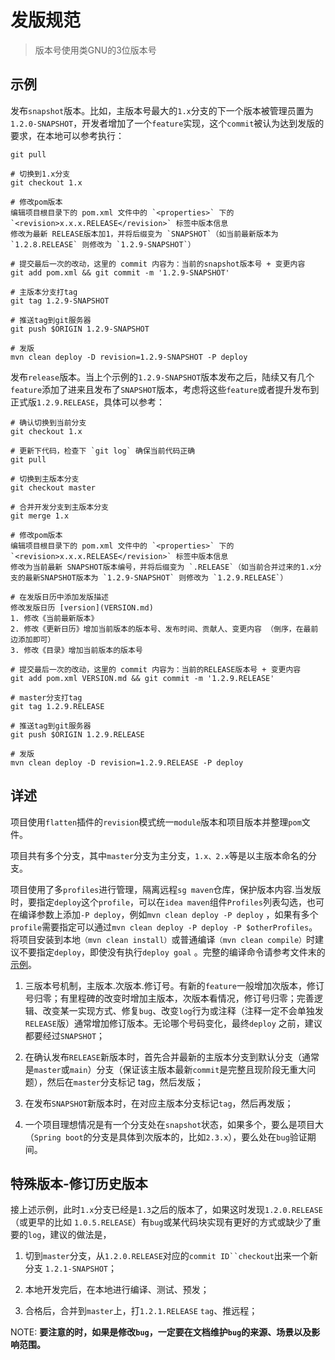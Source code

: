 # 发版规范

> 版本号使用类GNU的3位版本号

## 示例

发布`snapshot`版本。比如，主版本号最大的`1.x`分支的下一个版本被管理员置为`1.2.0-SNAPSHOT`，开发者增加了一个`feature`实现，这个`commit`被认为达到发版的要求，在本地可以参考执行：

```shell
git pull

# 切换到1.x分支
git checkout 1.x

# 修改pom版本
编辑项目根目录下的 pom.xml 文件中的 `<properties>` 下的 `<revision>x.x.x.RELEASE</revision>` 标签中版本信息
修改为最新 RELEASE版本加1，并将后缀变为 `SNAPSHOT`（如当前最新版本为 `1.2.8.RELEASE` 则修改为 `1.2.9-SNAPSHOT`）

# 提交最后一次的改动，这里的 commit 内容为：当前的snapshot版本号 + 变更内容
git add pom.xml && git commit -m '1.2.9-SNAPSHOT'
 
# 主版本分支打tag
git tag 1.2.9-SNAPSHOT

# 推送tag到git服务器
git push $ORIGIN 1.2.9-SNAPSHOT

# 发版
mvn clean deploy -D revision=1.2.9-SNAPSHOT -P deploy
```

发布`release`版本。当上个示例的`1.2.9-SNAPSHOT`版本发布之后，陆续又有几个`feature`添加了进来且发布了`SNAPSHOT`版本，考虑将这些`feature`或者提升发布到正式版`1.2.9.RELEASE`，具体可以参考：

```shell
# 确认切换到当前分支
git checkout 1.x

# 更新下代码，检查下 `git log` 确保当前代码正确
git pull

# 切换到主版本分支
git checkout master

# 合并开发分支到主版本分支
git merge 1.x

# 修改pom版本
编辑项目根目录下的 pom.xml 文件中的 `<properties>` 下的 `<revision>x.x.x.RELEASE</revision>` 标签中版本信息
修改为当前最新 SNAPSHOT版本编号，并将后缀变为 `.RELEASE`（如当前合并过来的1.x分支的最新SNAPSHOT版本为 `1.2.9-SNAPSHOT` 则修改为 `1.2.9.RELEASE`）

# 在发版日历中添加发版描述
修改发版日历 [version](VERSION.md) 
1. 修改《当前最新版本》
2. 修改《更新日历》增加当前版本的版本号、发布时间、贡献人、变更内容 （倒序，在最前边添加即可）
3. 修改《目录》增加当前版本的版本号

# 提交最后一次的改动，这里的 commit 内容为：当前的RELEASE版本号 + 变更内容
git add pom.xml VERSION.md && git commit -m '1.2.9.RELEASE'

# master分支打tag
git tag 1.2.9.RELEASE

# 推送tag到git服务器
git push $ORIGIN 1.2.9.RELEASE

# 发版
mvn clean deploy -D revision=1.2.9.RELEASE -P deploy
```

## 详述

项目使用`flatten`插件的`revision`模式统一`module`版本和项目版本并整理`pom`文件。

项目共有多个分支，其中`master`分支为主分支，`1.x、2.x`等是以主版本命名的分支。

项目使用了多`profiles`进行管理，隔离远程`sg maven`仓库，保护版本内容.当发版时，要指定`deploy`这个`profile`，可以在`idea maven`组件`Profiles`列表勾选，也可在编译参数上添加`-P deploy`，例如`mvn clean deploy -P deploy`
，如果有多个`profile`需要指定可以通过`mvn clean deploy -P deploy -P $otherProfiles`。将项目安装到本地`（mvn clean install）`或普通编译`（mvn clean compile）`时建议不要指定`deploy`，即使没有执行`deploy goal`
。完整的编译命令请参考文件末的[示例](#%E7%A4%BA%E4%BE%8B)。

1. 三版本号机制，主版本.次版本.修订号。有新的`feature`一般增加次版本，修订号归零；有里程碑的改变时增加主版本，次版本看情况，修订号归零；完善逻辑、改变某一实现方式、修复`bug`、改变`log`行为或注释（注释一定不会单独发`RELEASE`版）通常增加修订版本。无论哪个号码变化，最终`deploy`
   之前，建议都要经过`SNAPSHOT`；

2. 在确认发布`RELEASE`新版本时，首先合并最新的主版本分支到默认分支（通常是`master`或`main`）分支（保证该主版本最新`commit`是完整且现阶段无重大问题），然后在`master`分支标记 tag，然后发版；

3. 在发布`SNAPSHOT`新版本时，在对应主版本分支标记`tag`，然后再发版；

4. 一个项目理想情况是有一个分支处在`snapshot`状态，如果多个，要么是项目大（`Spring boot`的分支是具体到次版本的，比如`2.3.x`），要么处在`bug`验证期间。

## 特殊版本-修订历史版本

接上述示例，此时`1.x`分支已经是`1.3`之后的版本了，如果这时发现`1.2.0.RELEASE`（或更早的比如 `1.0.5.RELEASE`）有`bug`或某代码块实现有更好的方式或缺少了重要的`log`，建议的做法是，

1. 切到`master`分支，从`1.2.0.RELEASE`对应的`commit ID``checkout`出来一个新分支 `1.2.1-SNAPSHOT`；

2. 本地开发完后，在本地进行编译、测试、预发；

3. 合格后，合并到`master`上，打`1.2.1.RELEASE` `tag`、推远程；

NOTE: **要注意的时，如果是修改`bug`，一定要在文档维护`bug`的来源、场景以及影响范围。**